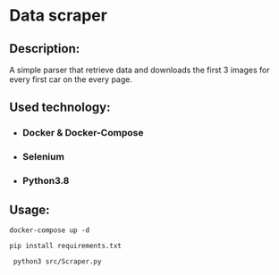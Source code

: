 # Data scraper

## Description:
A simple parser that retrieve data and downloads the first 3 images for every first car on the every page.
## Used technology:

- ### Docker & Docker-Compose
- ### Selenium
- ### Python3.8

## Usage:

```
docker-compose up -d
```

```
pip install requirements.txt
```

```
 python3 src/Scraper.py 
```


